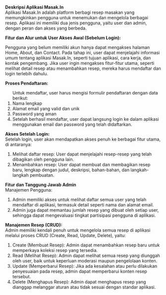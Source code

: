**Deskripsi Aplikasi Masak.In** <br>
Aplikasi Masak.In adalah platform berbagi resep masakan yang memungkinkan pengguna untuk menemukan dan mengelola berbagai resep. Aplikasi ini memiliki dua jenis pengguna, yaitu user dan admin, dengan peran dan akses yang berbeda.

**Fitur dan Alur untuk User
Akses Awal (Sebelum Login):**

Pengguna yang belum memiliki akun hanya dapat mengakses halaman Home, About, dan Contact.
Pada tahap ini, user dapat menjelajahi informasi umum tentang aplikasi Masak.In, seperti tujuan aplikasi, cara kerja, dan kontak pengembang.
Jika user ingin mengakses fitur-fitur utama, seperti melihat detail resep atau menambahkan resep, mereka harus mendaftar dan login terlebih dahulu.

**Proses Pendaftaran:**

<ol>Untuk mendaftar, user harus mengisi formulir pendaftaran dengan data berikut:
    <li>Nama lengkap
    <li>Alamat email yang valid dan unik
    <li>Password yang aman
    <li>Setelah berhasil mendaftar, user dapat langsung login ke dalam aplikasi menggunakan email dan password yang telah didaftarkan.
</ol>

**Akses Setelah Login:**
<br>
Setelah login, user akan mendapatkan akses penuh ke berbagai fitur utama, di antaranya:
<ol>
    <li>Melihat daftar resep: User dapat menjelajahi resep-resep yang telah dibagikan oleh pengguna lain.</li>
    <li>Menambahkan resep: User dapat membuat dan membagikan resep baru, lengkap dengan judul, deskripsi, bahan-bahan, dan langkah-langkah pembuatan.</li>
</ol>

**Fitur dan Tanggung Jawab Admin**
<br>Manajemen Pengguna:
<ol>
    <li>Admin memiliki akses untuk melihat daftar semua user yang telah mendaftar di aplikasi, termasuk detail seperti nama dan alamat email.</li>
    <li>Admin juga dapat memantau jumlah resep yang dibuat oleh setiap user, sehingga dapat mengevaluasi tingkat partisipasi pengguna di aplikasi.</li>
</ol>

**Manajemen Resep (CRUD):**
<br>Admin memiliki kendali penuh untuk mengelola semua resep di aplikasi melalui proses CRUD (Create, Read, Update, Delete), yaitu:
<ol>
    <li>Create (Membuat Resep): Admin dapat menambahkan resep baru untuk memperkaya koleksi resep yang tersedia.</li>
    <li>Read (Melihat Resep): Admin dapat melihat semua resep yang diunggah oleh user, baik untuk keperluan moderasi maupun pengelolaan konten.</li>
    <li>Update (Memperbarui Resep): Jika ada kesalahan atau perlu dilakukan penyesuaian pada resep, admin dapat memperbarui konten resep tersebut.</li>
    <li>Delete (Menghapus Resep): Admin dapat menghapus resep yang dianggap melanggar aturan atau tidak sesuai dengan standar aplikasi.</li>
</ol>

